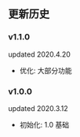 ## 更新历史

### v1.1.0
updated 2020.4.20
 
 - 优化: 大部分功能
 
 ### v1.0.0
 updated 2020.3.12
 
 - 初始化: 1.0 基础